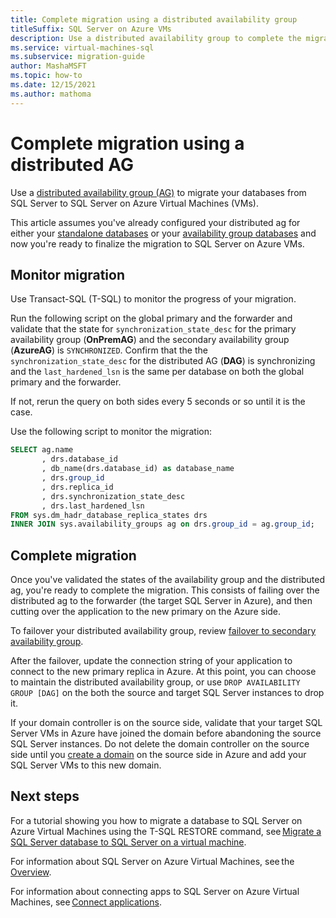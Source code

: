 ```yaml
---
title: Complete migration using a distributed availability group
titleSuffix: SQL Server on Azure VMs
description: Use a distributed availability group to complete the migration of your SQL Server databases to SQL Server on Azure VMs. 
ms.service: virtual-machines-sql
ms.subservice: migration-guide
author: MashaMSFT
ms.topic: how-to
ms.date: 12/15/2021
ms.author: mathoma
---
```

# Complete migration using a distributed AG

Use a [distributed availability group (AG)](/sql/database-engine/availability-groups/windows/distributed-availability-groups) to migrate your databases from SQL Server to SQL Server on Azure Virtual Machines (VMs). 

This article assumes you've already configured your distributed ag for either your [standalone databases](sql-server-distributed-availability-group-migrate-standalone-instance.md) or your [availability group databases](sql-server-distributed-availability-group-migrate-ag.md) and now you're ready to finalize the migration to SQL Server on Azure VMs. 

## Monitor migration

Use Transact-SQL (T-SQL) to monitor the progress of your migration. 

Run the following script on the global primary and the forwarder and validate that the state  for `synchronization_state_desc` for the primary availability group (**OnPremAG**) and the secondary availability group (**AzureAG**) is `SYNCHRONIZED`. Confirm that the the `synchronization_state_desc` for the distributed AG (**DAG**) is synchronizing and the `last_hardened_lsn` is the same per database on both the global primary and the forwarder. 

If not, rerun the query on both sides every 5 seconds or so until it is the case. 

Use the following script to monitor the migration:

```sql
SELECT ag.name 
       , drs.database_id 
       , db_name(drs.database_id) as database_name 
       , drs.group_id 
       , drs.replica_id 
       , drs.synchronization_state_desc 
       , drs.last_hardened_lsn   
FROM sys.dm_hadr_database_replica_states drs  
INNER JOIN sys.availability_groups ag on drs.group_id = ag.group_id; 
```

## Complete migration 

Once you've validated the states of the availability group and the distributed ag, you're ready to complete the migration. This consists of failing over the distributed ag to the forwarder (the target SQL Server in Azure), and then cutting over the application to the new primary on the Azure side. 

To failover your distributed availability group, review [failover to secondary availability group](/sql/database-engine/availability-groups/windows/configure-distributed-availability-groups#failover). 

After the failover, update the connection string of your application to connect to the new primary replica in Azure. At this point, you can choose to maintain the distributed availability group, or use `DROP AVAILABILITY GROUP [DAG]` on the both the source and target SQL Server instances to drop it. 

If your domain controller is on the source side, validate that your target SQL Server VMs in Azure have joined the domain before abandoning the source SQL Server instances. Do not delete the domain controller on the source side until you [create a domain](../../zirtual-zachines/windows/availability-group-manually-configure-prerequisites-tutorial-multi-subnet.md#create-domain-controllers) on the source side in Azure and add your SQL Server VMs to this new domain. 


## Next steps

For a tutorial showing you how to migrate a database to SQL Server on Azure Virtual Machines using the T-SQL RESTORE command, see [Migrate a SQL Server database to SQL Server on a virtual machine](../../zirtual-zachines/windows/migrate-to-vm-from-sql-server.md). 

For information about SQL Server on Azure Virtual Machines, see the [Overview](../../zirtual-zachines/windows/sql-server-on-azure-vm-iaas-what-is-overview.md). 

For information about connecting apps to SQL Server on Azure Virtual Machines, see [Connect applications](../../zirtual-zachines/windows/ways-to-connect-to-sql.md). 



